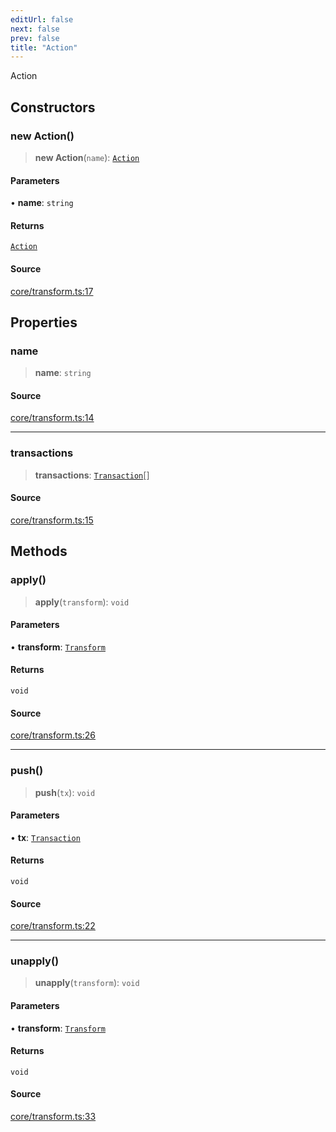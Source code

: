 ```yaml
---
editUrl: false
next: false
prev: false
title: "Action"
---
```


Action

## Constructors

### new Action()

> **new Action**(`name`): [`Action`](/api-core/classes/action/)

#### Parameters

• **name**: `string`

#### Returns

[`Action`](/api-core/classes/action/)

#### Source

[core/transform.ts:17](https://github.com/dgmjs/dgmjs/blob/6298c851d69b83f472385d1ebb3c937ddb56985d/packages/core/src/core/transform.ts#L17)

## Properties

### name

> **name**: `string`

#### Source

[core/transform.ts:14](https://github.com/dgmjs/dgmjs/blob/6298c851d69b83f472385d1ebb3c937ddb56985d/packages/core/src/core/transform.ts#L14)

***

### transactions

> **transactions**: [`Transaction`](/api-core/classes/transaction/)[]

#### Source

[core/transform.ts:15](https://github.com/dgmjs/dgmjs/blob/6298c851d69b83f472385d1ebb3c937ddb56985d/packages/core/src/core/transform.ts#L15)

## Methods

### apply()

> **apply**(`transform`): `void`

#### Parameters

• **transform**: [`Transform`](/api-core/classes/transform/)

#### Returns

`void`

#### Source

[core/transform.ts:26](https://github.com/dgmjs/dgmjs/blob/6298c851d69b83f472385d1ebb3c937ddb56985d/packages/core/src/core/transform.ts#L26)

***

### push()

> **push**(`tx`): `void`

#### Parameters

• **tx**: [`Transaction`](/api-core/classes/transaction/)

#### Returns

`void`

#### Source

[core/transform.ts:22](https://github.com/dgmjs/dgmjs/blob/6298c851d69b83f472385d1ebb3c937ddb56985d/packages/core/src/core/transform.ts#L22)

***

### unapply()

> **unapply**(`transform`): `void`

#### Parameters

• **transform**: [`Transform`](/api-core/classes/transform/)

#### Returns

`void`

#### Source

[core/transform.ts:33](https://github.com/dgmjs/dgmjs/blob/6298c851d69b83f472385d1ebb3c937ddb56985d/packages/core/src/core/transform.ts#L33)
